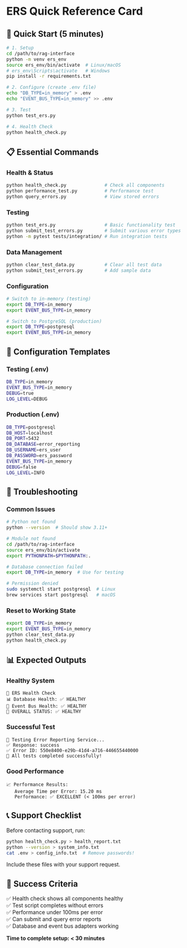 # ERS Quick Reference Card

## 🚀 Quick Start (5 minutes)

```bash
# 1. Setup
cd /path/to/rag-interface
python -m venv ers_env
source ers_env/bin/activate  # Linux/macOS
# ers_env\Scripts\activate   # Windows
pip install -r requirements.txt

# 2. Configure (create .env file)
echo "DB_TYPE=in_memory" > .env
echo "EVENT_BUS_TYPE=in_memory" >> .env

# 3. Test
python test_ers.py

# 4. Health Check
python health_check.py
```

## 📋 Essential Commands

### Health & Status
```bash
python health_check.py              # Check all components
python performance_test.py          # Performance test
python query_errors.py              # View stored errors
```

### Testing
```bash
python test_ers.py                  # Basic functionality test
python submit_test_errors.py        # Submit various error types
python -m pytest tests/integration/ # Run integration tests
```

### Data Management
```bash
python clear_test_data.py           # Clear all test data
python submit_test_errors.py        # Add sample data
```

### Configuration
```bash
# Switch to in-memory (testing)
export DB_TYPE=in_memory
export EVENT_BUS_TYPE=in_memory

# Switch to PostgreSQL (production)
export DB_TYPE=postgresql
export EVENT_BUS_TYPE=in_memory
```

## 🔧 Configuration Templates

### Testing (.env)
```bash
DB_TYPE=in_memory
EVENT_BUS_TYPE=in_memory
DEBUG=true
LOG_LEVEL=DEBUG
```

### Production (.env)
```bash
DB_TYPE=postgresql
DB_HOST=localhost
DB_PORT=5432
DB_DATABASE=error_reporting
DB_USERNAME=ers_user
DB_PASSWORD=ers_password
EVENT_BUS_TYPE=in_memory
DEBUG=false
LOG_LEVEL=INFO
```

## 🚨 Troubleshooting

### Common Issues
```bash
# Python not found
python --version  # Should show 3.11+

# Module not found
cd /path/to/rag-interface
source ers_env/bin/activate
export PYTHONPATH=$PYTHONPATH:.

# Database connection failed
export DB_TYPE=in_memory  # Use for testing

# Permission denied
sudo systemctl start postgresql  # Linux
brew services start postgresql   # macOS
```

### Reset to Working State
```bash
export DB_TYPE=in_memory
export EVENT_BUS_TYPE=in_memory
python clear_test_data.py
python health_check.py
```

## 📊 Expected Outputs

### Healthy System
```
🏥 ERS Health Check
📊 Database Health: ✅ HEALTHY
📡 Event Bus Health: ✅ HEALTHY
🎉 OVERALL STATUS: ✅ HEALTHY
```

### Successful Test
```
🧪 Testing Error Reporting Service...
✅ Response: success
✅ Error ID: 550e8400-e29b-41d4-a716-446655440000
🎉 All tests completed successfully!
```

### Good Performance
```
📈 Performance Results:
   Average Time per Error: 15.20 ms
   Performance: ✅ EXCELLENT (< 100ms per error)
```

## 📞 Support Checklist

Before contacting support, run:
```bash
python health_check.py > health_report.txt
python --version > system_info.txt
cat .env > config_info.txt  # Remove passwords!
```

Include these files with your support request.

## 🎯 Success Criteria

✅ Health check shows all components healthy  
✅ Test script completes without errors  
✅ Performance under 100ms per error  
✅ Can submit and query error reports  
✅ Database and event bus adapters working  

**Time to complete setup: < 30 minutes**
